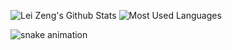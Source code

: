 <!--
**zengxiaolei/zengxiaolei** is a ✨ _special_ ✨ repository because its `README.md` (this file) appears on your GitHub profile.

Here are some ideas to get you started:

- 🔭 I’m currently working on ...
- 🌱 I’m currently learning ...
- 👯 I’m looking to collaborate on ...
- 🤔 I’m looking for help with ...
- 💬 Ask me about ...
- 📫 How to reach me: ...
- 😄 Pronouns: ...
- ⚡ Fun fact: ...
-->
![Lei Zeng's Github Stats](https://github-readme-stats.vercel.app/api?username=zengxiaolei&include_all_commits=true&rank_icon=default)
![Most Used Languages](https://github-readme-stats.vercel.app/api/top-langs/?username=zengxiaolei&layout=donut)

![snake animation](https://github.com/zengxiaolei/zengxiaolei/blob/output/github-contribution-grid-snake2.svg)
